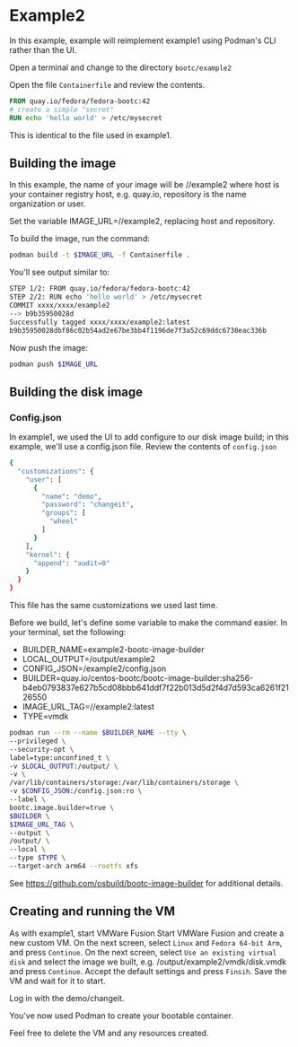 # Example2
In this example, example will reimplement example1 using Podman's CLI rather than the UI.

Open a terminal and change to the directory `bootc/example2`

Open the file `Containerfile` and review the contents.

```Dockerfile
FROM quay.io/fedora/fedora-bootc:42
# create a simple "secret"
RUN echo 'hello world' > /etc/mysecret
```
This is identical to the file used in example1.

## Building the image
In this example, the name of your image will be <host>/<repository>/example2 where host is your container registry host, e.g. quay.io, 
repository is the name organization or user.

Set the variable IMAGE_URL=<host>/<repository>/example2, replacing host and repository.


To build the image, run the command:
```bash
podman build -t $IMAGE_URL -f Containerfile .
```
You'll see output similar to:
```bash
STEP 1/2: FROM quay.io/fedora/fedora-bootc:42
STEP 2/2: RUN echo 'hello world' > /etc/mysecret
COMMIT xxxx/xxxx/example2
--> b9b35950028d
Successfully tagged xxxx/xxxx/example2:latest
b9b35950028dbf86c02b54ad2e67be3bb4f1196de7f3a52c69ddc6730eac336b
```
Now push the image: 
```bash
podman push $IMAGE_URL
```

## Building the disk image

### Config.json
In example1, we used the UI to add configure to our disk image build; in this example, we'll use a config.json file.
Review the contents of `config.json`
```bash
{
  "customizations": {
    "user": [
      {
        "name": "demo",
        "password": "changeit",
        "groups": [
          "wheel"
        ]
      }
    ],
    "kernel": {
      "append": "audit=0"
    }
  }
}

```
This file has the same customizations we used last time.

Before we build, let's define some variable to make the command easier.
In your terminal, set the following:
- BUILDER_NAME=example2-bootc-image-builder
- LOCAL_OUTPUT=<path to cloned repo>/output/example2
- CONFIG_JSON=<path to cloned repo>/example2/config.json
- BUILDER=quay.io/centos-bootc/bootc-image-builder:sha256-b4eb0793837e627b5cd08bbb641ddf7f22b013d5d2f4d7d593ca6261f2126550
- IMAGE_URL_TAG=<host>/<repository>/example2:latest
- TYPE=vmdk

```bash
podman run --rm --name $BUILDER_NAME --tty \
--privileged \
--security-opt \
label=type:unconfined_t \
-v $LOCAL_OUTPUT:/output/ \
-v \
/var/lib/containers/storage:/var/lib/containers/storage \
-v $CONFIG_JSON:/config.json:ro \
--label \
bootc.image.builder=true \
$BUILDER \
$IMAGE_URL_TAG \
--output \
/output/ \
--local \
--type $TYPE \
--target-arch arm64 --rootfs xfs
```

See https://github.com/osbuild/bootc-image-builder for additional details.

## Creating and running the VM
As with example1, start VMWare Fusion Start VMWare Fusion and create a new custom VM.
On the next screen, select `Linux` and `Fedora 64-bit Arm`, and press `Continue`.
On the next screen, select `Use an existing virtual disk` and select the image we built, e.g. <path to cloned repo>/output/example2/vmdk/disk.vmdk and press `Continue`.
Accept the default settings and press `Finsih`.  Save the VM and wait for it to start.

Log in with the demo/changeit.

You've now used Podman to create your bootable container.

Feel free to delete the VM and any resources created.